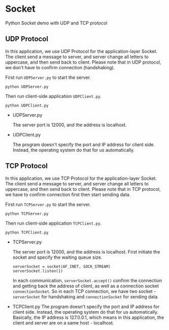 # Socket
Python Socket demo with UDP and TCP protocol

## UDP Protocol
In this application, we use UDP Protocol for the application-layer
Socket. The client send a message to server, and server change
all letters to uppercase, and then send back to client. Please note that
in UDP protocol, we don't have to confirm connection (handshaking).

First run `UDPServer.py` to start the server.

```
python UDPServer.py
```
Then run client-side
application `UDPClient.py`.
```
python UDPClient.py
```

* UDPServer.py

    The server port is 12000, and the address is localhost.

* UDPClient.py

    The program doesn't specify the port and IP address for client side.
    Instead, the operating system do that for us automatically.

## TCP Protocol

In this application, we use TCP Protocol for the application-layer
Socket. The client send a message to server, and server change
all letters to uppercase, and then send back to client. Please note that
in TCP protocol, we have to confirm connection first then start
sending data.

First run `TCPServer.py` to start the server.

```
python TCPServer.py
```
Then run client-side
application `TCPClient.py`.
```
python TCPClient.py
```


* TCPServer.py

    The server port is 12000, and the address is localhost.
    First initiate the socket and specify the waiting queue size.

    ```
    serverSocket = socket(AF_INET, SOCK_STREAM)
    serverSocket.listen(1)
    ```

    In each communication, `serverSocket.accept()` confirm the connection
    and getting back the address of client, as well as a connection
    socket `connectionSocket`. So in each TCP connection, we have two
    socket - `serverSocket` for handshaking and `connectionSocket` for
    sending data.

* TCPClient.py
    The program doesn't specify the port and IP address for client side.
    Instead, the operating system do that for us automatically. Basically,
    the IP address is 127.0.0.1, which means in this application, the
    client and server are on a same host - localhost.